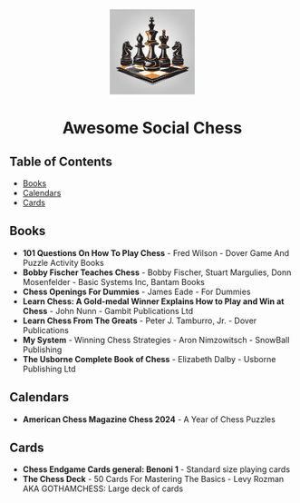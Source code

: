 <!-- markdownlint-disable MD033 -->
<div align="center">
  <img src="./assets/social-chess-logo.png" alt="Awesome Social Chess Logo" width="150">
  
  # Awesome Social Chess
</div>

## Table of Contents

- [Books](#books)
- [Calendars](#calendars)
- [Cards](#cards)

## Books

- **101 Questions On How To Play Chess** - Fred Wilson - Dover Game And Puzzle Activity Books
- **Bobby Fischer Teaches Chess** - Bobby Fischer, Stuart Margulies, Donn Mosenfelder - Basic Systems Inc, Bantam Books
- **Chess Openings For Dummies** - James Eade - For Dummies
- **Learn Chess: A Gold-medal Winner Explains How to Play and Win at Chess** - John Nunn - Gambit Publications Ltd
- **Learn Chess From The Greats** - Peter J. Tamburro, Jr. - Dover Publications
- **My System** - Winning Chess Strategies - Aron Nimzowitsch - SnowBall Publishing
- **The Usborne Complete Book of Chess** - Elizabeth Dalby - Usborne Publishing Ltd

## Calendars

- **American Chess Magazine Chess 2024** - A Year of Chess Puzzles

## Cards

- **Chess Endgame Cards general: Benoni 1** - Standard size playing cards
- **The Chess Deck** - 50 Cards For Mastering The Basics - Levy Rozman AKA GOTHAMCHESS: Large deck of cards
